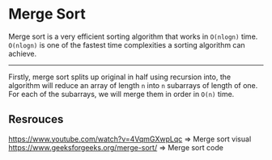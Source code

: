 # Merge Sort

Merge sort is a very efficient sorting algorithm that works in ```O(nlogn)``` time. ```O(nlogn)``` is one of the fastest time complexities a sorting algorithm can achieve.

---
Firstly, merge sort splits up original in half using recursion into, the algorithm will reduce an array of length ```n``` into ```n``` subarrays of length of one. For each of the subarrays, we will merge them in order in ```O(n)``` time.

## Resrouces
https://www.youtube.com/watch?v=4VqmGXwpLqc => Merge sort visual
https://www.geeksforgeeks.org/merge-sort/ => Merge sort code
